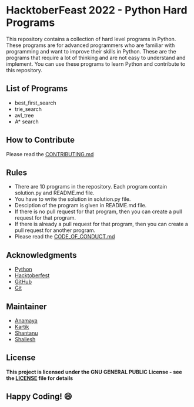 # HacktoberFeast 2022 - Python Hard Programs
This repository contains a collection of hard level programs in Python. These programs are for advanced programmers who are familiar with programming and want to improve their skills in Python. These are the programs that require a lot of thinking and are not easy to understand and implement. You can use these programs to learn Python and contribute to this repository.

## List of Programs

- best_first_search
- trie_search
- avl_tree
- A* search

## How to Contribute
Please read the [CONTRIBUTING.md](../CONTRIBUTING.md)

## Rules
- There are 10 programs in the repository. Each program contain solution.py and README.md file.
- You have to write the solution in solution.py file.
- Desciption of the program is given in README.md file.
- If there is no pull request for that program, then you can create a pull request for that program.
- If there is already a pull request for that program, then you can create a pull request for another program.
- Please read the [CODE_OF_CONDUCT.md](../CODE_OF_CONDUCT.md)

## Acknowledgments
- [Python](https://www.python.org/)
- [Hacktoberfest](https://hacktoberfest.digitalocean.com/)
- [GitHub](https://github.com)
- [Git](https://git-scm.com/)

## Maintainer
- [Anamaya](https://www.linkedin.com/in/anamaya1729/)
- [Kartik](https://github.com/kartik007007)
- [Shantanu](https://github.com/neutralWire)
- [Shailesh](https://github.com/ShaileshKumar007)

## License
**This project is licensed under the GNU GENERAL PUBLIC License - see the [LICENSE](../LICENSE) file for details**

## Happy Coding! :smile: